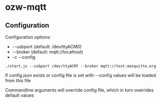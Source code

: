 # ozw-mqtt

## Configuration

Configuration options:

* --usbport (default: /dev/ttyACM0)
* --broker (default: mqtt://localhost)
* -c --config

```
./start.js --usbport /dev/ttyACM7 --broker mqtt://test.mosquitto.org
```

If config.json exists or config file is set with --config values will be loaded from this file

Commandline arguments will override config file, which in turn overrides default values
